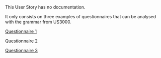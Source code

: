 This User Story has no documentation.

It only consists on three examples of questionnaires that can be analysed with the grammar from US3000.

[Questionnaire 1](q1.txt)

[Questionnaire 2](q2.txt)

[Questionnaire 3](q3.txt)